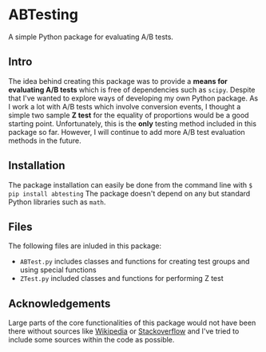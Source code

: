 # ABTesting
A simple Python package for evaluating A/B tests.

## Intro
The idea behind creating this package was to provide a __means for evaluating A/B tests__ which is free of dependencies such as ```scipy```. Despite that I've wanted to explore ways of developing my own Python package. As I work a lot with A/B tests which involve conversion events, I thought a simple two sample __Z test__ for the equality of proportions would be a good starting point. Unfortunately, this is the __only__ testing method included in this package so far. However, I will continue to add more A/B test evaluation methods in the future.

## Installation
The package installation can easily be done from the command line with
```$ pip install abtesting```
The package doesn't depend on any but standard Python libraries such as ```math```.

## Files
The following files are inluded in this package:
- ```ABTest.py``` includes classes and functions for creating test groups and using special functions
- ```ZTest.py``` included classes and functions for performing Z test

## Acknowledgements
Large parts of the core functionalities of this package would not have been there without sources like [Wikipedia](https://www.wikipedia.org) or [Stackoverflow](https://stackoverflow.com) and I've tried to include some sources within the code as possible.
